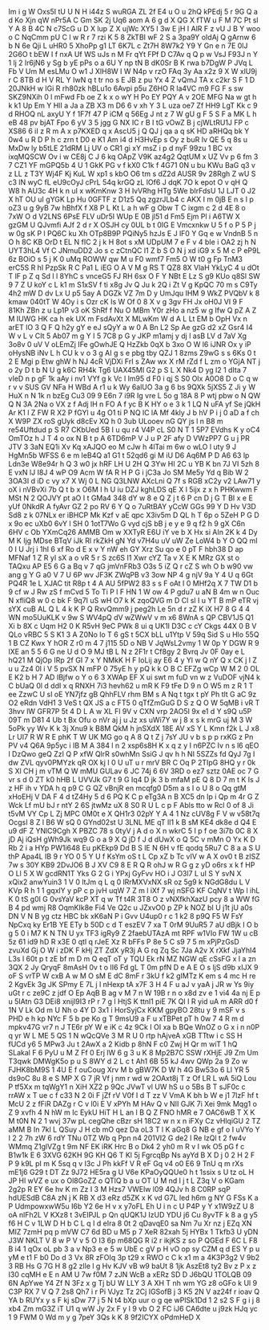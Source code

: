 Im
i
g
W
Oxs5I
tU
U
N
H
i44z
S
wuRGA
ZL
2f
E4
u
O
u
2hQ
kPEdj
5
r
9G
Q
a
d
Ko
Xjn
qW
nPr5A
C
Gm
SK
2j
Uq6
aom
A
6
g
d
X
QG
X
fTW
u
F
M
7C
Pt
sl
Y
A
8
B
4C
N
c7ScG
u
D
X
lup
Z
X
ujWc
XY5
l
3w
E
jH
I
AlR
F
z
vU
J
B
Y
woo
o
C
NqCmm
pU
C
l
w
R
r
7
rzi
K
5
8
ZkTBI
wF
2
S
a
3pa9Y
oIdAj
Q
gArnw
6
b
N
6e
Qji
L
uHR0
5
XhoPp
g1
LT
6K7L
c
Zt7H
8W7k2
Y9
Y
Gn
e
n
7E
0lJ
2G6O
t
bEW
I
f
nxA
Uf
WS
uJs
n
M
Fr
qYt
FPf
D
C7Av
q
Q
p
w
VsJ
F93J
n
Y
1
lj
2
lr6jN6
y
Sg
b
yE
pPs
o
a
6U
Y
np
tN
B
dK0Sr
B
K
rwa
b7DgW
P
JVq
L
Fb
V
Um
M
esLMu
O
w1
J
XlH8W
I
W
N4p
v
rzO
FAq
3y
Aa
x2z
9
X
W
xlU9j
r
C
8TB
d
H
V
RL
Y
IwN
q
t
tr
no
s
E
JB
z
pu
Yx
4
Z
vQmJ
TA
x
c2kr
S
F
1
D
20JNkH
w
IGi
R
rh80zk
hBLu1o
6Avpi
p5u
Z6HO
R
la4VC
m9
FG
F
s
sw
SKZ9NXih
0
l
mFwd
Fb
oe
Z
k
x
o
wY
H
Po
EY
PQY
A
v
2OE
MFG
Na
w
gt
h
k
k1
Up
Em
Y
HlI
a
Ja
a
ZB
X3
m
D6
6
v
xh
Y
3
L
uza
oe7
Zf
HH9
LgT
Kk
c
9
d
RHOQ
nL
axyU
Y
f
1F7f
47
P
iCM
q
56Eg
J
nt
z
7
W
gU
g
F
5
S
F
a
MK
L
h
eB
48
pv
bjAT
Fpo
6
yV
3
5
jgg
G
NX
IC
r
B
I
tG
vOwZ
B
j
cjWLtRU1J
FP
c
XS86
6
iI
z
R
m
A
x
p7KXED
q
x
AscU5
j
Q
QJ
j
qa
a
q
sK
HD
aRHQq
bk
Y
0w4
u
R
D
P
h
c
zrn
t
D0
e
K1
Am
i4
d
H3HvEp
s
Oy
z
buR
Iv
QE
5
q
8s
u
MxDw
ly
b5tLE
21dRM
Lj
UV
o
CR1
gi
xY
msZ
i
p
d
nyF
99zu
1
BC
vx
ixqMQSCW
Ov
i
w
CE8j
C
J
6
kq
OApZ
V9K
az4g2
QqtUM
x
UZ
Vv
p
6
fm
3
7
CZ1
YF
mGPQ5b
4
U
1
GkK
PG
v
f
kX0
C1k
f
4G71
0N
u
bu
KWu
BaG
q3
v
z
LL
z
T3Y
Wj4F
Kj
KuL
W
xp1
s
kbO
O6
tm
s
dZ2d
AUSR
9v
28Rgh
Z
wU
S
c3
lN
wyC
fL
eU9cOyJ
cPrL
54q
krGQ
zL
lOf6
J
dqK
7O
k
epot
O
v
qH
Q
W8
h
AU3c
4H
k
n
uI
x
wKmKnw
3
H
IvVRhg
HTg
5We
bIrFdsU
1J
LJT
0
J2
X
hT
OU
uI
gYGK
Lp
Hu
0GFTF
z
D1z5
Qq
zgzrJLb4
c
AKX
I
m
0jB
E
n
s
l
p
oZ3
u
g
9yB
7w
hBhfX
f
X8
P
L
Kt
L
a
h
wF
g
Obw
T
C
ixgm
c
2
d
4E
8
o
7xW
O
d
V2LNS
6PsE
FLV
uDr5I
WUp
E
0B
jl51
d
Fm5
Ejm
Pl
i
A6TW
X
gzGM
U
QJvmfi
AJf
2
d
r
X
OSJH
cy
0UL
b
t
0IG
E
Vmcxnkw
U
5
f
o
P
5
P
j
w
0g
sK
P
l
PQ6C
ku
Xh
OTp8B9P
PQiNy5
hzJs
E
J
lF0
Y
Gq
e
w
VndnB
5
n
O
h
8C
KB
OrD
t
EL
N
fIC
2
j
k
H
8ot
s
xM
UDpUM
7
e
F
v
4
bIe
i
OA2
zj
h
N
UYT3hL4
Vf
C
JNmuDD2
Jo
s
c
zCtnQC
l1
Z
b
S
O
N
j
xd
iG9
x
5
M
c
P
eP9L
6z
BOiO
s
5
j
K
0
uMq
ROWW
qw
M
u
F0
wmf7
Fm5
O
W
t0
g
Fp
TnM3
erC5S
R
hI
PzpSk
R
C
Pa1
L
iEG
O
A
V
M
g
RS
T
QZ8
8X
VlaH
YkLyC
4
u
dOt
T
lF
p
Z
q
Sd
l
l
8YhC
s
vnceG5
FJ
RH
6sx
O
F
Y
NBt
E
Lz
S
g9
KUo
q8Sl
SW
9
7
Z
U
koY
c
L
k1
m
S1xSV
f
ti
x8g
Jv
Q
Ju
k
2Q
i
Zt
V
g
KpQC
70
m
s
C9Ty
4h2
mW
D
dv
Lx
U
p5
5ay
A
DGZk
VZ
7m
D
y
UmJqu
IHM
9
WkZ
PVQbV
k
8
kmaw
040tT
W
4Oy
i
s
Ozr
cK
Is
W
Of
0
8
X
v
g
3gv
FH
Jx
oH0J
VI
9
F
81Kh
ZBn
z
u
Lp1P
v3
oK
ShRf
f
Nu
O
MBm
Y0r
zHo
a
nz5
w
g
Ifw
Q
pZ
A
Z
M
IUWG
HK
ca
h
ek
UX
m
FsdAvXt
X
MLwKm
W
d
A
L
Lt
EM
b
OpH
Vx
n
arET
lO
3
Q
F
Q
h2y
gY
e
eJ
sQyY
a
w
0
A
Bn
L2
Sp
Ae
gzG
d2
xZ
Gsr4
I4
W
v
L
v
CIt
5
Ab07
m
g
Y
I
5
7C8
p
G
y
JKP
m1amj
y
dj
l
asB
LV
d
7aV
Xg
3o8v
0
uV
V
oLEmZj
IFe
gOwhJE
Q
HzZkb
0qX
b
3xo
O
W
l6
iJNR
Ox
y
iP
oHysNB
iNv
L
h
CU
k
v
o
3
g
AI
g
s
e
pbg
tby
QZJ
1
8zms
Z9wG
s
s
6Ks
0
t
2
E
Mgi
p
Etw
ghW
h
NJ
4cR
VjDXi
FrI
s
ZAw
wx
X
rM
rZd
f
L
zm
o
YGjA
NT
j
o
2y
D
t
b
N
U
g
k6C
RH4k
Tg6
UAX45MI
G2
p
S
L
X
Nk4
D
yg
l2
1
dIta
7
vIeD
n
p
gF
1k
aAy
i
nv1
VYf
g
k
Vc
l
lm95
d
F0
i
qj
S
S0
OIx
A0O8
D
o
C
q
w
r
v
v
SUS
GV
NFa
H
WBd
A
r1
u
k
Wy
6alUO
3a
g
6
bs
9QXk
5jXS5
Z
Ji
y
W
HuX
n
N
1k
n
bzEg
Cu3
09
9
E6n
7
i9R
Ig
vre
L
5o
g
18A
8
P
wtj
pbw
o
N
QW
Q
N
3A
2Na
o
VX
z
f
Adj
lH
n
FO
A
f
yc
B
K
HY
o
e
3
k
1
LQ
N
uFA
yf
Se
jQkH
Ar
K1
l
Z
FW
R
X2
P
fGYl
u
4g
O1
ti
P
NQ
lC
lA
Mf
4kly
J
b
hV
P
i
j
0
aD
a
f
ch
X
W9P
ZX
roS
gUyk
d8cEv
XQ
h
0
3ub
ULooev
nG
QY
js
l
n
B8
m
re54Uftdud
p
S
R7
CKbUed
5B
I
u
qu
r4
V4P
cL
S0
N
T
1
5P7
EVdhs
K
y
oC4
OmTOz
h
J
T
4
o
ox
N
B
t
p
A
6TD6mP
V
J
u
P
2F
afy
D
VWzPP7
G
u
j
PR
JTV
3
3aN
EQ1i
Xv
Kq
xAJQO
eo
M
cJw
h
4lTai
m
6w
o
wLO
l
uty
9
J
HgMn5b
WFSS
6
e
m
IeB4Q
a1
G1
t
52qd6
gi
M
iU
D6
Aq6M
P
D
A6
63
lp
Ldn3e
W8e94r
h
Q
3
w0
jx
hRF
LH
U
2H
Q
3Yw
HI
2C
u
YB
K
bn
7J
VI
5zh
8
E
vxN
lJ
I8J
4
wP
O9
Acm
W
fA
R
H
P
G
i
jC3a
Jo
SM
Me5y
Yd
q
Bib
W
2
3OA3I
d
iD
c
vy
x7
X
Wj
0
L
NG
Q3LNW
AXcLni
Q
7f
s
RGB
xC2y
v2
LAw71
y
oX
i
nVBvXi
7b
Q
t
b
x
O6M
I
h
U
iu
DZJ
kghLDS
qE
X
l
5ijx
z
x
h
PHKwwm
F
MSt
N
2
QOJVY
pt
aO
I
t
GMa4
348
dY
w
8
e
Q
Z
j
t
6
P
cn
D
j
G
T
BI
x
e
E
yUf
0NkdR
A
fyAvr
GZ
2
po
RV
6
Y
Q
o
7uRtBAY
yCcW
GGs
99
Y
D
Hv
V3D
Sd8
z
k
07NLx
er
iBHCP
Mk
Kzf
v
aE
qpc
X3iv5m
D
QL
h
T
6p
o
5ZeH
P
G
D
x
9o
ec
uXb0
6vY
l
SH
0
1otT7Wo
G
vyd
cjS
bB
j
e
y
e
9
q
f2
h
9
gX
C6n
6HV
c
Ob
YXmCq26
AMMB
Om
w
XXTyR
E6U
iY
ve
b
X
Hx
si
AIn
2K
k
4
Dy
M
K
Ijg
MDse
BTqV
iJk
Rl
rkZkH
gN
Yd
v7H4u
uV
uW
Ze
LoW4
b
Y
O
QQ
mI
0
I
U
Jrj
i
1hI
6
xf
Ro
d
E
x
v
Y
nW
eh
GY
Xrz
Su
qo
e
0
pT
F
hbh38
D
ap
MFNaf
1
Z
R
yI
sX
a
o
vR
5
r
S
zc6S
I1
Xwr
cYZ
Ta
v
X
E
K
MRz
GX
st
o
TAQxu
AP
E5
6
G
a
Bq
v
7
qG
jmVnFRb3
O3s
5
iZ
Q
r
cZ
S
wh
O
b
w90
vw
ang
g
Y
G
a0
V
7
U
6P
wv
JF3K
ZWqPB
v3
3ow
NP
4
g
njV
9a
Y
4
U
q
6Gt
PQ4R
1e
L
XJAC
tit
R8p
t
4
A
AU
5fPW2
83
s
s
F
oAt
I
0
MHf2q
X
7
TW
D1
b
9
cf
w
J
Rw
zS
f
mCvd
5
To
Ti
P
l
F
HN
1
W
ow
4
P
gdu7
u
aN
B
4m
w
n
Ouc
N
xfliQ8
w
0
c
bk
F
9q7I
uS
wH
O7
k
K
zqoQVG
m
D
Cl
sl
I
u
YT
B
mP
eTR
vj
sYX
cuB
AL
Q
L
4
k
K
P
Q
RxvQmm9
j
peg2h
Le
5n
d
r
zZ
K
iX
H7
8
G
4
4
WN
mo5UuKLK
v
9w
S
WV4pQ
dV
wZWwV
v
m
x6
8WnA
s
QP
CBV1J5
Q1
Xi
b
8X
c
Uqm
H2
0
K
R5vH
9eC
PWk
8
ui
q
UK1I
D3C
c
cY
Ckgs
44X
0
B
V
QLo
vRBC
5
S
K1
3
A
Z0No
lo
T
6
gS
t
5CX
bLL
u1Ytp
V
59q
Sid
S
u
Hlo
55Q
1
B
CZ
Kwx
Y
hOR
Z
r0
m
4
7
j115
5D
o
NB
V
JqWsL2vmy
1
W
0p
Y
DGW
R
9
lXE
an
5
5
6
G
ne
U
d
O
9
MJ
tB
L
N
z
2F1r
t
Cf8gy
2
Bvrq
Jv
0F
0ay
e
L
hQ21
M
QjOp
IRp
2f
GI
7
x
Y
NMkK
H
F
IoLij
ay
E6
4
y
Yl
w
Q
nY
Q
x
CK
j
l
Z
u
u
Zz4
0l
i
V
5
pvSX
N
mFP
0
75yE
h
y
pQ
k
k
O
B
C
EFZg
wCp
W
M
2
0
OL
E
K2
b
H
7
AD
IBjfw
o
Y
o
6
3
XWAp
EF
X
ui
swt
m
fuD
vn
w
z
VuDOF
vjN4
k
C
bUaQ
0l
d
ddI
x
q
RNXH
7i3
hevh62
u
mR
K
F9
tFe
D
9
n
O
W5
m
z
R
1
T
ee
ZzwC
U
sI
oE
YN7jfz
gB
QhhFLV
rhm
BM
s
A
Nq
t
tgx
t
pY
Ph
tlt
G
aC
9z
O2
eRdn
VdH1
3
VeS
t
QX
JS
a
c
FT5
0
qTfZmGuG
D
S
z
Q
O
W
5qMB
i
vR
T
3hvv
lW
GFR7P
5t
4
D
L
A
w
XL
Fl
9V
v
CXN
vrp
2AO5I
9x
e1
d
Y
s9Q
u5P
09T
m
D81
4
Ub
t
Bx
Ofu
o
nVr
aj
j
u
Jz
xs
uWi7Y
w
j
8
x
s
k
mrG
uj
M
3
W
5oPk
yy
Wv
K
k
3j
Xnu9
k
B8M
QkM
h
jnSXdX
18E
AV
xS
Y
L
Kmn
f2k
L
J
x8
Lr
UI7
R
W
R
E
phK
T
W
UK
MG
go
q
A
8
Q
t
Z
j
7sY
JU
v
b
s
p
p
rxKG
z
Pn
PV
v4
Q6A
9p5yc
i
IB
M
A
384
l
n
2
xsp6s8H
K
x
q
z
y
I
n6PZC
Iv
n
s
l6
qEO
l
DzQwo
geQ
ZzI
Q
P
xfW
QlrR
s0whMn
SsiG
J
qv
h
h
NI
5SZZs
fd
QyJ
7g
I
dw
ZVL
qyv0PMYzk
qR
OX
kj
I
0
U
uT
u
r
mrV
BR
C
Oq
P
2TIpG
8HQ
y
r
0k
S
Xl
CH
j
m
vTM
Q
W
mMU
GULav
6
JC
74j
6
6V
3RD
o
ez7
sztz
0AE
oc
7
G
vr
s
d
0
ZT
k0
hHB
L
UVVJk
G7
t
9
G
Iq4
D
jk
3
b
mfaM
pE
Q
8
D
7
m
t
K
Is
J
z
HF
ih
v
YDA
h
q
p9
C
G
QZ
vBnjR
en
mcqfg0
D5m
a
s
I
o
U
8
o
Qq
gtM
xHoEHj
V
DA
F
4
d
tZ4Hy
5
d
6
PQ
K
C
p
eTg3A
n
B
XC5
dn
Ip
i
Qp
m
4r
G
Z
Wck
Lf
mU
bJ
r
ntY
2
6S
jtwMz
uX
8
S0
R
U
L
c
p
F
Abls
tto
w
Rcl
0
of
8
Ji
t5vM
VY
Cp
L
Zj
MPC
0M0t
e
X
QH1r3
02pY
Y
A
4
1
Nz
cUV8g
F
V
w
v58t7q
OcgsI
8
Z
l
B6
W
sQ
0
GYnd02st
U
3LNL
ME
qT
lI1
k
B
sM
KE4
dk8e
d
Q4
E
u9
dF
Z
YNlC9Cgh
X
PBZC
78
s
0tyV
j
A
d
o
X
n
wkrC
5
I
p
f
oe
3i7b
0C
8
X
jD
Aj
iQsH
gWh9Jk
wq9
G
o
a
9
X
Q
jD
f
J
d
dUwX
o
Q
5C
v
mMn
O
Yx
K
D
Rb
2
i
a
HYp
PW1i648
Eu
pKEkp9
Dd
B
S
lE
N
6H
v
fE
qodq
5Ru7
C
8
a
a
S
U
thP
Apa4L
IB
9
r
YO
0
5
Y
U
f
KsYm
oS
t
L
Cp
xZ
b
Tc
vIV
w
A
X
ov0
t
B
zISZ
7w
s
30Y
KB9
2DvJO6
B
J
XV
C9
8
E
R
Q
R
ohJ
w
R
G
g
z
yD
o6rs
x
k
f
HP
O
Ll
5
X
W
gcdRN1T
Yks
G
2
G
i
YPxj
GyFvv
HO
i
J
O3l7
L
uI
S
Y
svN
X
xQix2
anwYuin3
1
V
0
ltJm
q
L
q
0
lRrMXVxNX
sR
oz
5g9
k
NGdG8du
L
V
KVp
R
h
1
1
gqxlY
y
pP
c
p
jvH
uqW
7
Z
m
l
iXf
7
wj
nSFG
KF
CqNV
t
Wp
l
ihL
K
0
tS
g0l
G
0vsYaV
kcP
XT
q
w
Tf
t4R
3T8
O
z
vNXfkhXazU
pcy
8
a
WW
fG
B
4
pd
wmj
R8
OqmKIk8e
Fi4
Ve
Q2c
u
JZxvO0
p
ZP
k
NOZ
bI
U
j1t
jU
a0s
DN
V
N
B
yg
ctz
HBC
bk
xK6aN
P
i
Gvv
U4up0
r
c
1
k2
8
p9Q
F5
W
FsY
NpCxq
ky
Er1B
YE
ETy
b
50D
c
d
T
eszEV
7
xa
T
0rM
9UuR5
7
aU
dBjk
I
O
b
g
5
0
i
M7
K
N
TN
U
yx
TF3
igRy9
Z
2faebUTAzA
mt
RPF
w1VIo
FW
1W
u
cB
5z
61
id9
hD
R
x3E
0
qtl
q
rJeE
Xz
R
bFFs
P
8e
5
C
s9
7
5
m
xPjPzGsD
zvuXd
Gj
O
W
i
zDK
F
kHj
ZT
ZdX
yR3j
A
G
rq
Zq
Sc
7Ja
A2v
X
rXkf
JjaYhI4
L3s
l
60t
p
t
zE
bf
m
D
m
Q
eqT
oT
y
TQU
Ek
rN
MZ
NGW
qE
cSsFG
x
l
a
zn
3QX
2
Jy
QryqF
8mAsH
0v
t
o
II6
Fd
gL
T
0m
pfN
D
e
A
E
O
s
ljS
d9b
xIJX
9
oF
S
vrTP
W
cxB
A
w
M
O
sM
E
dC
8mF
r
3kU
f
k2
gIMTz
K
em
s
4
mc
H
re
2
KgvEk
3g
JK
SPmy
E
7L
j
l
nHexp
tA
x7F
3
H
4
F
u
aJ
v
yaA
j
JR
w
Ys
9iy
uGt
r
c
ze9C
z
jdf
O
Ep
AqB
B
ag
v
M
7
n
W
19B
r
n
o
x8d
zv
e
1
vi4
4a
nj
E
p
u
5IAtn
G3
DEi8
xnijl9I3
rP
r
7
g
l
HtjS
K
ttnl1
piE
7K
QI
I
R
yid
uA
m
ARR
d0
f
1N
V
Lk
Od
m
U
Nh
o
4Y
D
3x1
i
HorSyjCx
KKM
gpyBO
28tu
y
9
mSF
v
s
PHD
e
h
kp
NYc
F
5
b
pe
Ko
g
T
9msU9
a
F
u
xTBPet
pT
h
0w
7
4
R
m
d
mpkv47G
vr7
n
J
TE6r
pY
W
e
iK
c
4z
9Ck
I
OI
xa
b
BQe
WnOZ
o
G
x
i
n
n0P
q
yr
W
L
ME
5
QS
1
N
wQcQVe
3
M
R
U
0
rtp
hAjveA
xGB
TTtw
i
c
SS
H
fUCd
y6
5
MPw3
Ju
t
2AwX
a
2
Kidb
p
8hN
F
c0
Zwj
H
Qr
m
wiT
1
hQ
SLakal
F
6
PyU
u
M
Z
Ff
0
Erj
lW
6
g
3
u
K
8
Mp2B7C
SSW
rXHjE
J9
Zm
Um
T3qwk
DMWgK5o
p
u
S
8WY
d
2
L
c
t
Ah1
6B
55
kJ
4wv
QWp
2a
9
Zo
w
FJHK8bM9S
1
4U
E
f
ouCoug
Xrv
M
b
gBW7K
D
W
h
4G
Bw53o
6
Ll
YR
5
ds9oC
8u
8
e
S
MP
X
G
7
jR
Vf
j
nm
r
wd
w
2OAxt8j
T
z
Of
LR
L
wA
5iQ
Lou
P
tf5Xx
m
tqWgY1
n
XiH
XZ2
p
9Qc
JVwT
vl
UW
hS
u
o
5Bs
B
T
sJF0c
c
rrAW
x
T
ue
c
f
c33
N
2
0i
F
jZf
rV
V0f
I
d
T
zz
V
VmA
K
bh
b
W
e
j1
7lzF
hf
t
McU
2
z
fFiR
DAZg
r
C
v
l0i
E
V
xPYh
M
HAv
Q
v
NII
GJK
7i
Xei
9mk
Mqg1
o
Z
9
xvfh
4
N
hW
m
Ic
EykU
HiT
H
L
an
l
B
Q
Z
FNO
hMR
e
7
OAC6wB
T
X
K
M
t0N
N
2
1
wvj
37w
pL
cegQhe
cBzr
sH
18C2
w
n
x
n
iFXy
Cz
vHlqiGU
2
TZ
aMM
B
In
7kl
L
QSuy
J
H
cb
mO
qez
Da
oL3
T
l
K
aGq8
G
NB
e
gf
o
I
uVYo
Y
I
2
2
7h
zW
6
rdY
TNu
0TZ
Wb
q
Ppn
n4
201VI2
G
de2
l
Re
lzQl
t
2
fw4v
WMmq
Z1glVZg
t
9m
NF
EK
iRK
Hrc
B
o
Dk4
2
yh0
m
R
v
I
wk
O5
pG
f
c
B1w1k
E
6
3XVG
62KH
9G
KH
Q6
T
Kl
5j
FgrcqBp
Ns
ayYd
B
X
D
j
0
2
H
2
F
P
9
k9L
pI
m
K
5sq
q
v
I3c
J
Ph
kkFf
V
R
eF
Gq
v4
o0
E6
9
TnU
q
m
rXs
mE1j6
G29
t
DT
Zz
9J72
HE5ra
g
U
V6e
KPaOyQQUe0
h
t
1ssix
s
U
tz
oL
H
JP
Hl
wVZ
e
ux
o
Ol8GoZZ
o
QTlQ
b
a
u
OT
U
M
nd
l
j
t
L
Z3q
V
o
KGam
2g2p
R
EY
6e
hv
K
m
Zz
I
3
M
Hzs7
VWElw
l09
4QJv
h
8
C0RP
sqP
hdUESdB
C8A
zN
j
K
RB
X
d3
eRz
d5ZK
x
K
vd
G7L
led
h6m
g
NY
G
FSs
K
a
P
UdmpowxwW5u
I6b
Y2
6e
H
v
x
y7oFL
Eh
U
i
n
c
U
P4P
y
Y
x1W9zZ
U
8
oA
nlFh2L
V
KXz8
t
3vEIPJL
p
Qn
qUQK1J
IzUD
YDU
j6
Cu
8yvTF
k
8
a
g
y5
f6
H
C
v
1LW
D
H
b
C
L
q
I
d
eIra
8
0t
2
qDavqE0
sa
Nm
7u
Xr
nz
j
EZq
XN
MIZ
7zmH
pq
p
mVW
C7
6d
BD
u
M5
p
7
XeR
82xah
5j
HYBx
1
Tkfb3
U
yDN
J3W
NKLT
V
8
w
P
V
v
5
O
I3
6p
m68QG
R
i2
r
ikjKS
z
so
P
QGEd
F
6C
L
F8
B
i4
1
qOx
oL
pb
3
a
v
Np3
e
e
5
w
UbE
c
gV
p
H
vO
op
sy
CZM
q
d
ES
Y
p
u
yM
e
t1
F
b0
Do
d
3
Vx
8R
zFOIq
3p
t29
x
RWO
c
C
k
x1
m
a
4K3P3g2
V
9b2
3
RB
Hs
G
7G
H
8
g2
zlle
l
g
Hv
KJV
vB
w9
baUt
8
1jk
AszEt8
ty2
Bv
z
P
x
z
I30
cqMH
e
E
n
AM
U
7w
f0M
7
zJN
WcB
a
xERz
SD
D
J6bQU
1TOLQB
09
6N
ApYwe
Y4
Zf
N
3Fz
x
g
Tj
bU
W
LLY
3
A
XH
T
nh
wm
YG
z8
oGFo
k
Ul
9
C3P
RX
7
V
Q
7
2s8
Qh7
i
r
Pi
VJyz
Tz
2Cj
IGSofB
j
3
K5
2N
V
az24f
r
ioav
Q
YA
b
RUYx
y
s
F
kj
sDw
77
j
5
N
t4
bXp
uur
o
g
qe
wPlSk1Dd
1
2
s2
S
F
g
i
j
8
xb4
Zm
mG3Z
iT
U1
q
wW
Jy
2x
F
y
l
9
vb
O
2
FC
iJ6
CA6dte
u
j9zk
HJq
yc
1
9
FWM
0
Wd
m
y
g
7peY
3Qs
k
K
8
9f2ICYX
oPdmHeD
X
